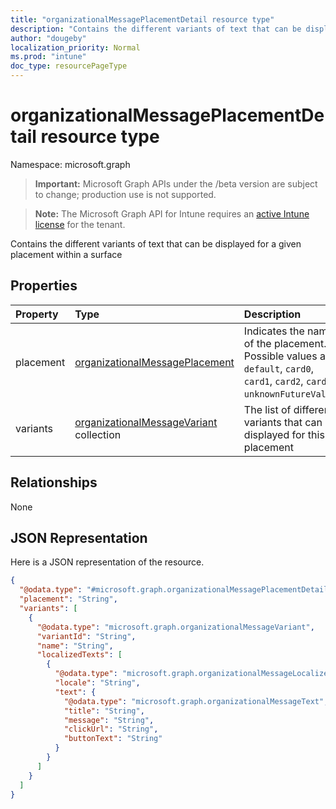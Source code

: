```yaml
---
title: "organizationalMessagePlacementDetail resource type"
description: "Contains the different variants of text that can be displayed for a given placement within a surface"
author: "dougeby"
localization_priority: Normal
ms.prod: "intune"
doc_type: resourcePageType
---
```


# organizationalMessagePlacementDetail resource type

Namespace: microsoft.graph

> **Important:** Microsoft Graph APIs under the /beta version are subject to change; production use is not supported.

> **Note:** The Microsoft Graph API for Intune requires an [active Intune license](https://go.microsoft.com/fwlink/?linkid=839381) for the tenant.

Contains the different variants of text that can be displayed for a given placement within a surface

## Properties
|Property|Type|Description|
|:---|:---|:---|
|placement|[organizationalMessagePlacement](../resources/intune-partnerintegration-organizationalmessageplacement.md)|Indicates the name of the placement. Possible values are: `default`, `card0`, `card1`, `card2`, `card3`, `unknownFutureValue`.|
|variants|[organizationalMessageVariant](../resources/intune-partnerintegration-organizationalmessagevariant.md) collection|The list of different variants that can be displayed for this placement|

## Relationships
None

## JSON Representation
Here is a JSON representation of the resource.
<!-- {
  "blockType": "resource",
  "@odata.type": "microsoft.graph.organizationalMessagePlacementDetail"
}
-->
``` json
{
  "@odata.type": "#microsoft.graph.organizationalMessagePlacementDetail",
  "placement": "String",
  "variants": [
    {
      "@odata.type": "microsoft.graph.organizationalMessageVariant",
      "variantId": "String",
      "name": "String",
      "localizedTexts": [
        {
          "@odata.type": "microsoft.graph.organizationalMessageLocalizedText",
          "locale": "String",
          "text": {
            "@odata.type": "microsoft.graph.organizationalMessageText",
            "title": "String",
            "message": "String",
            "clickUrl": "String",
            "buttonText": "String"
          }
        }
      ]
    }
  ]
}
```






